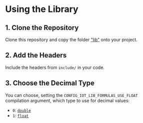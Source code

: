 # Using the Library

## 1. Clone the Repository

Clone this repository and copy the folder ["lib"](../../lib/) onto your project.

## 2. Add the Headers

Include the headers from ```include/``` in your code.

## 3. Choose the Decimal Type

You can choose, setting the ```CONFIG_IOT_LIB_FORMULAS_USE_FLOAT``` compilation argument, which type to use for decimal values:

* `0`: [`double`](https://en.cppreference.com/w/cpp/keyword/double)
* `1`: [`float`](https://en.cppreference.com/w/cpp/keyword/float)
